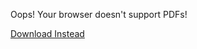 <object data='../Homebrew_Spells.pdf'>  
    <p>Oops! Your browser doesn't support PDFs!</p>  
    <p><a href="../Homebrew_Spells.pdf">Download Instead</a></p>  
</object>